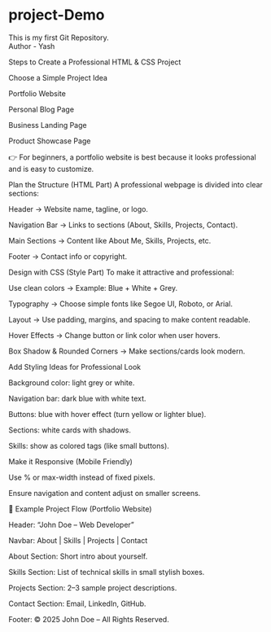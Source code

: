 # project-Demo
This is my first Git Repository.
<br>
Author - Yash 


Steps to Create a Professional HTML & CSS Project

Choose a Simple Project Idea

Portfolio Website

Personal Blog Page

Business Landing Page

Product Showcase Page

👉 For beginners, a portfolio website is best because it looks professional and is easy to customize.

Plan the Structure (HTML Part)
A professional webpage is divided into clear sections:

Header → Website name, tagline, or logo.

Navigation Bar → Links to sections (About, Skills, Projects, Contact).

Main Sections → Content like About Me, Skills, Projects, etc.

Footer → Contact info or copyright.

Design with CSS (Style Part)
To make it attractive and professional:

Use clean colors → Example: Blue + White + Grey.

Typography → Choose simple fonts like Segoe UI, Roboto, or Arial.

Layout → Use padding, margins, and spacing to make content readable.

Hover Effects → Change button or link color when user hovers.

Box Shadow & Rounded Corners → Make sections/cards look modern.

Add Styling Ideas for Professional Look

Background color: light grey or white.

Navigation bar: dark blue with white text.

Buttons: blue with hover effect (turn yellow or lighter blue).

Sections: white cards with shadows.

Skills: show as colored tags (like small buttons).

Make it Responsive (Mobile Friendly)

Use % or max-width instead of fixed pixels.

Ensure navigation and content adjust on smaller screens.

🔹 Example Project Flow (Portfolio Website)

Header: “John Doe – Web Developer”

Navbar: About | Skills | Projects | Contact

About Section: Short intro about yourself.

Skills Section: List of technical skills in small stylish boxes.

Projects Section: 2–3 sample project descriptions.

Contact Section: Email, LinkedIn, GitHub.

Footer: © 2025 John Doe – All Rights Reserved.
